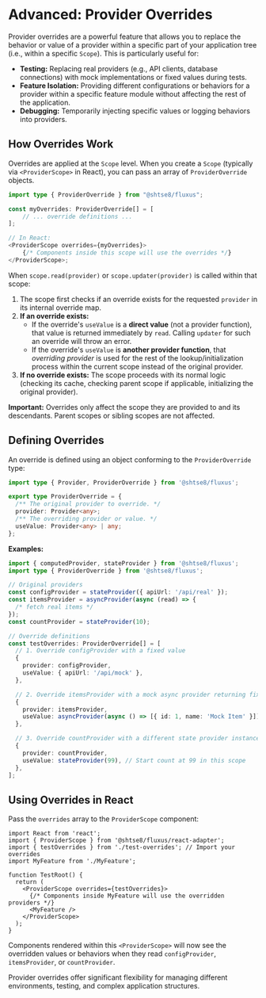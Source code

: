 # Advanced: Provider Overrides

Provider overrides are a powerful feature that allows you to replace the
behavior or value of a provider within a specific part of your application tree
(i.e., within a specific `Scope`). This is particularly useful for:

- **Testing:** Replacing real providers (e.g., API clients, database
  connections) with mock implementations or fixed values during tests.
- **Feature Isolation:** Providing different configurations or behaviors for a
  provider within a specific feature module without affecting the rest of the
  application.
- **Debugging:** Temporarily injecting specific values or logging behaviors into
  providers.

## How Overrides Work

Overrides are applied at the `Scope` level. When you create a `Scope` (typically
via `<ProviderScope>` in React), you can pass an array of `ProviderOverride`
objects.

```typescript
import type { ProviderOverride } from "@shtse8/fluxus";

const myOverrides: ProviderOverride[] = [
    // ... override definitions ...
];

// In React:
<ProviderScope overrides={myOverrides}>
    {/* Components inside this scope will use the overrides */}
</ProviderScope>;
```

When `scope.read(provider)` or `scope.updater(provider)` is called within that
scope:

1. The scope first checks if an override exists for the requested `provider` in
   its internal override map.
2. **If an override exists:**
   - If the override's `useValue` is a **direct value** (not a provider
     function), that value is returned immediately by `read`. Calling `updater`
     for such an override will throw an error.
   - If the override's `useValue` is **another provider function**, that
     _overriding provider_ is used for the rest of the lookup/initialization
     process within the current scope instead of the original provider.
3. **If no override exists:** The scope proceeds with its normal logic (checking
   its cache, checking parent scope if applicable, initializing the original
   provider).

**Important:** Overrides only affect the scope they are provided to and its
descendants. Parent scopes or sibling scopes are not affected.

## Defining Overrides

An override is defined using an object conforming to the `ProviderOverride`
type:

```typescript
import type { Provider, ProviderOverride } from '@shtse8/fluxus';

export type ProviderOverride = {
  /** The original provider to override. */
  provider: Provider<any>;
  /** The overriding provider or value. */
  useValue: Provider<any> | any;
};
```

**Examples:**

```typescript
import { computedProvider, stateProvider } from '@shtse8/fluxus';
import type { ProviderOverride } from '@shtse8/fluxus';

// Original providers
const configProvider = stateProvider({ apiUrl: '/api/real' });
const itemsProvider = asyncProvider(async (read) => {
  /* fetch real items */
});
const countProvider = stateProvider(10);

// Override definitions
const testOverrides: ProviderOverride[] = [
  // 1. Override configProvider with a fixed value
  {
    provider: configProvider,
    useValue: { apiUrl: '/api/mock' },
  },

  // 2. Override itemsProvider with a mock async provider returning fixed data
  {
    provider: itemsProvider,
    useValue: asyncProvider(async () => [{ id: 1, name: 'Mock Item' }]),
  },

  // 3. Override countProvider with a different state provider instance
  {
    provider: countProvider,
    useValue: stateProvider(99), // Start count at 99 in this scope
  },
];
```

## Using Overrides in React

Pass the `overrides` array to the `ProviderScope` component:

```tsx
import React from 'react';
import { ProviderScope } from '@shtse8/fluxus/react-adapter';
import { testOverrides } from './test-overrides'; // Import your overrides
import MyFeature from './MyFeature';

function TestRoot() {
  return (
    <ProviderScope overrides={testOverrides}>
      {/* Components inside MyFeature will use the overridden providers */}
      <MyFeature />
    </ProviderScope>
  );
}
```

Components rendered within this `<ProviderScope>` will now see the overridden
values or behaviors when they read `configProvider`, `itemsProvider`, or
`countProvider`.

Provider overrides offer significant flexibility for managing different
environments, testing, and complex application structures.
